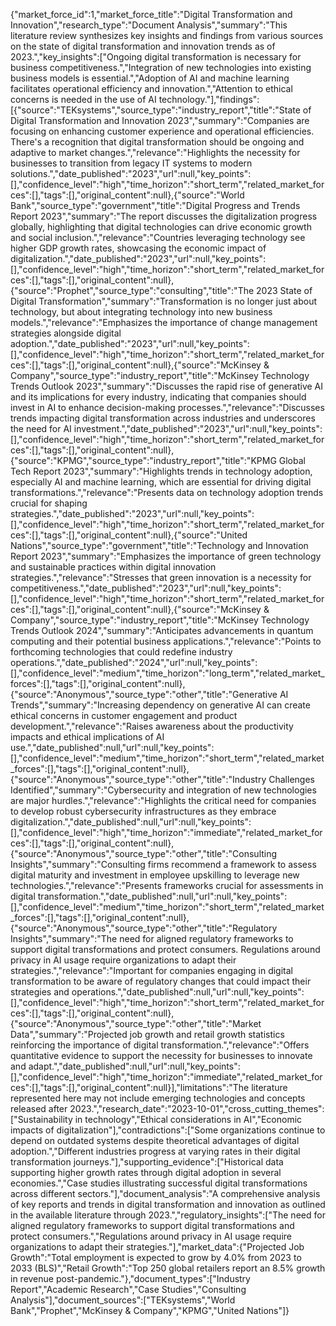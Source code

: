 {"market_force_id":1,"market_force_title":"Digital Transformation and Innovation","research_type":"Document Analysis","summary":"This literature review synthesizes key insights and findings from various sources on the state of digital transformation and innovation trends as of 2023.","key_insights":["Ongoing digital transformation is necessary for business competitiveness.","Integration of new technologies into existing business models is essential.","Adoption of AI and machine learning facilitates operational efficiency and innovation.","Attention to ethical concerns is needed in the use of AI technology."],"findings":[{"source":"TEKsystems","source_type":"industry_report","title":"State of Digital Transformation and Innovation 2023","summary":"Companies are focusing on enhancing customer experience and operational efficiencies. There's a recognition that digital transformation should be ongoing and adaptive to market changes.","relevance":"Highlights the necessity for businesses to transition from legacy IT systems to modern solutions.","date_published":"2023","url":null,"key_points":[],"confidence_level":"high","time_horizon":"short_term","related_market_forces":[],"tags":[],"original_content":null},{"source":"World Bank","source_type":"government","title":"Digital Progress and Trends Report 2023","summary":"The report discusses the digitalization progress globally, highlighting that digital technologies can drive economic growth and social inclusion.","relevance":"Countries leveraging technology see higher GDP growth rates, showcasing the economic impact of digitalization.","date_published":"2023","url":null,"key_points":[],"confidence_level":"high","time_horizon":"short_term","related_market_forces":[],"tags":[],"original_content":null},{"source":"Prophet","source_type":"consulting","title":"The 2023 State of Digital Transformation","summary":"Transformation is no longer just about technology, but about integrating technology into new business models.","relevance":"Emphasizes the importance of change management strategies alongside digital adoption.","date_published":"2023","url":null,"key_points":[],"confidence_level":"high","time_horizon":"short_term","related_market_forces":[],"tags":[],"original_content":null},{"source":"McKinsey & Company","source_type":"industry_report","title":"McKinsey Technology Trends Outlook 2023","summary":"Discusses the rapid rise of generative AI and its implications for every industry, indicating that companies should invest in AI to enhance decision-making processes.","relevance":"Discusses trends impacting digital transformation across industries and underscores the need for AI investment.","date_published":"2023","url":null,"key_points":[],"confidence_level":"high","time_horizon":"short_term","related_market_forces":[],"tags":[],"original_content":null},{"source":"KPMG","source_type":"industry_report","title":"KPMG Global Tech Report 2023","summary":"Highlights trends in technology adoption, especially AI and machine learning, which are essential for driving digital transformations.","relevance":"Presents data on technology adoption trends crucial for shaping strategies.","date_published":"2023","url":null,"key_points":[],"confidence_level":"high","time_horizon":"short_term","related_market_forces":[],"tags":[],"original_content":null},{"source":"United Nations","source_type":"government","title":"Technology and Innovation Report 2023","summary":"Emphasizes the importance of green technology and sustainable practices within digital innovation strategies.","relevance":"Stresses that green innovation is a necessity for competitiveness.","date_published":"2023","url":null,"key_points":[],"confidence_level":"high","time_horizon":"short_term","related_market_forces":[],"tags":[],"original_content":null},{"source":"McKinsey & Company","source_type":"industry_report","title":"McKinsey Technology Trends Outlook 2024","summary":"Anticipates advancements in quantum computing and their potential business applications.","relevance":"Points to forthcoming technologies that could redefine industry operations.","date_published":"2024","url":null,"key_points":[],"confidence_level":"medium","time_horizon":"long_term","related_market_forces":[],"tags":[],"original_content":null},{"source":"Anonymous","source_type":"other","title":"Generative AI Trends","summary":"Increasing dependency on generative AI can create ethical concerns in customer engagement and product development.","relevance":"Raises awareness about the productivity impacts and ethical implications of AI use.","date_published":null,"url":null,"key_points":[],"confidence_level":"medium","time_horizon":"short_term","related_market_forces":[],"tags":[],"original_content":null},{"source":"Anonymous","source_type":"other","title":"Industry Challenges Identified","summary":"Cybersecurity and integration of new technologies are major hurdles.","relevance":"Highlights the critical need for companies to develop robust cybersecurity infrastructures as they embrace digitalization.","date_published":null,"url":null,"key_points":[],"confidence_level":"high","time_horizon":"immediate","related_market_forces":[],"tags":[],"original_content":null},{"source":"Anonymous","source_type":"other","title":"Consulting Insights","summary":"Consulting firms recommend a framework to assess digital maturity and investment in employee upskilling to leverage new technologies.","relevance":"Presents frameworks crucial for assessments in digital transformation.","date_published":null,"url":null,"key_points":[],"confidence_level":"medium","time_horizon":"short_term","related_market_forces":[],"tags":[],"original_content":null},{"source":"Anonymous","source_type":"other","title":"Regulatory Insights","summary":"The need for aligned regulatory frameworks to support digital transformations and protect consumers. Regulations around privacy in AI usage require organizations to adapt their strategies.","relevance":"Important for companies engaging in digital transformation to be aware of regulatory changes that could impact their strategies and operations.","date_published":null,"url":null,"key_points":[],"confidence_level":"high","time_horizon":"short_term","related_market_forces":[],"tags":[],"original_content":null},{"source":"Anonymous","source_type":"other","title":"Market Data","summary":"Projected job growth and retail growth statistics reinforcing the importance of digital transformation.","relevance":"Offers quantitative evidence to support the necessity for businesses to innovate and adapt.","date_published":null,"url":null,"key_points":[],"confidence_level":"high","time_horizon":"immediate","related_market_forces":[],"tags":[],"original_content":null}],"limitations":"The literature represented here may not include emerging technologies and concepts released after 2023.","research_date":"2023-10-01","cross_cutting_themes":["Sustainability in technology","Ethical considerations in AI","Economic impacts of digitalization"],"contradictions":["Some organizations continue to depend on outdated systems despite theoretical advantages of digital adoption.","Different industries progress at varying rates in their digital transformation journeys."],"supporting_evidence":["Historical data supporting higher growth rates through digital adoption in several economies.","Case studies illustrating successful digital transformations across different sectors."],"document_analysis":"A comprehensive analysis of key reports and trends in digital transformation and innovation as outlined in the available literature through 2023.","regulatory_insights":["The need for aligned regulatory frameworks to support digital transformations and protect consumers.","Regulations around privacy in AI usage require organizations to adapt their strategies."],"market_data":{"Projected Job Growth":"Total employment is expected to grow by 4.0% from 2023 to 2033 (BLS)","Retail Growth":"Top 250 global retailers report an 8.5% growth in revenue post-pandemic."},"document_types":["Industry Report","Academic Research","Case Studies","Consulting Analysis"],"document_sources":["TEKsystems","World Bank","Prophet","McKinsey & Company","KPMG","United Nations"]}